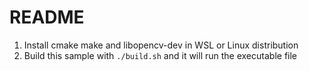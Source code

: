 # README

1. Install cmake make and libopencv-dev in WSL or Linux distribution
2. Build this sample with `./build.sh` and it will run the executable file
